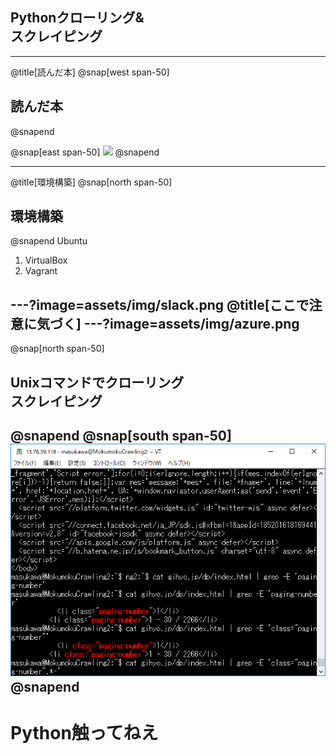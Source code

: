 ## Pythonクローリング&<br>スクレイピング

---
@title[読んだ本]
@snap[west span-50]
## 読んだ本
@snapend

@snap[east span-50]
![](https://images-na.ssl-images-amazon.com/images/I/61%2BeYUm8CNL.jpg)
@snapend

---
@title[環境構築]
@snap[north span-50]
## 環境構築
@snapend
Ubuntu
1. VirtualBox
1. Vagrant

---?image=assets/img/slack.png
@title[ここで注意に気づく]
---?image=assets/img/azure.png
---
@snap[north span-50]
## Unixコマンドでクローリング<br>スクレイピング
@snapend
@snap[south span-50]
![](https://raw.githubusercontent.com/TakeshiMasukawa/in-60-seconds/master/assets/img/ssh.png)
@snapend
---
# Python触ってねえ
